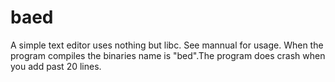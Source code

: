 # baed
A simple text editor uses nothing but libc. See mannual for usage. When the program compiles the binaries name is "bed".The program does crash when you add past 20 lines. 
